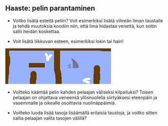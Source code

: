 ## Haaste: pelin parantaminen

- Voitko lisätä esteitä peliin? Voit esimerkiksi lisätä vihreän liman taustalle ja tehdä muutoksia koodiin niin, että lima hidastaa venettä, kun soitin sallii heidän koskettaa.

- Voit lisätä liikkuvan esteen, esimerkiksi lokin tai hain!

![kuvakaappaus](images/boat-obstacles.png)

- Voitteko kääntää pelin kahden pelaajan väliseksi kilpailuksi? Toisen pelaajan on ohjattava veneensä ylösnuolella siirtyäksesi eteenpäin ja vasemmalle ja oikealle osoittavia nuolinäppäimiä.

- Voitteko luoda lisää tasoja lisäämällä erilaisia taustoja, ja voitko sitten sallia pelaajan valita tasojen välillä?